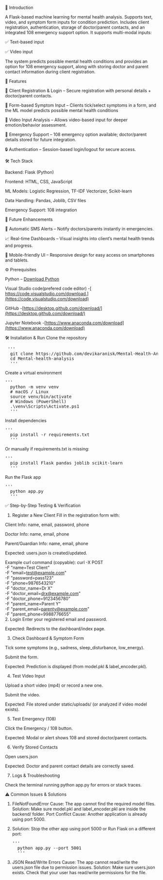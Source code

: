 📖 Introduction

A Flask-based machine learning for mental health analysis. Supports text, video, and symptom form inputs for condition prediction. Includes client registration, authentication, storage of doctor/parent contacts, and an integrated 108 emergency support option.
It supports multi-modal inputs:

✅ Text-based input

✅ Video input

The system predicts possible mental health conditions and provides an option for 108 emergency support, along with storing doctor and parent contact information during client registration.

🔑 Features

👤 Client Registration & Login – Secure registration with personal details + doctor/parent contacts.

📝 Form-based Symptom Input – Clients tick/select symptoms in a form, and the ML model predicts possible mental health conditions

🎥 Video Input Analysis – Allows video-based input for deeper emotion/behavior assessment.

🚨 Emergency Support – 108 emergency option available; doctor/parent details stored for future integration.

🔒 Authentication – Session-based login/logout for secure access.

🛠 Tech Stack

Backend: Flask (Python)

Frontend: HTML, CSS, JavaScript

ML Models: Logistic Regression, TF-IDF Vectorizer, Scikit-learn

Data Handling: Pandas, Joblib, CSV files

Emergency Support: 108 integration

🚀 Future Enhancements

📧 Automatic SMS Alerts – Notify doctors/parents instantly in emergencies.

📈 Real-time Dashboards – Visual insights into client’s mental health trends and progress.

📱 Mobile-friendly UI – Responsive design for easy access on smartphones and tablets.


⚙ Prerequisites

Python  – [ Download Python](https://www.python.org/downloads/) 

Visual Studio code(prefered code editor) -[ https://code.visualstudio.com/download.](https://code.visualstudio.com/download)

GitHub -[https://desktop.github.com/download/](https://desktop.github.com/download/)

Jupyter Notebook -[https://www.anaconda.com/download](https://www.anaconda.com/download)


🛠 Installation & Run
Clone the repository
<pre> ''' 
  git clone https://github.com/devikaranisk/Mental-Health-Analysis
  cd Mental-health-analysis
  '''</pre>

Create a virtual environment
<pre>'''
  python -m venv venv
  # macOS / Linux
  source venv/bin/activate
  # Windows (PowerShell)
  .\venv\Scripts\Activate.ps1
  '''</pre>

Install dependencies
<pre>''' 
  pip install -r requirements.txt
  '''</pre>

Or manually if requirements.txt is missing:
<pre>'''
  pip install Flask pandas joblib scikit-learn
  '''</pre>

Run the Flask app
<pre>''' 
  python app.py
  '''</pre>

✅ Step-by-Step Testing & Verification
1. Register a New Client
  Fill in the registration form with:
  
  Client Info: name, email, password, phone
  
  Doctor Info: name, email, phone
  
  Parent/Guardian Info: name, email, phone
  
  Expected: users.json is created/updated.

  Example curl command (copyable):
  curl -X POST \
    -F "name=Test Client" \
    -F "email=test@example.com" \
    -F "password=pass123" \
    -F "phone=9876543210" \
    -F "doctor_name=Dr X" \
    -F "doctor_email=drx@example.com" \
    -F "doctor_phone=9123456780" \
    -F "parent_name=Parent Y" \
    -F "parent_email=parenty@example.com" \
    -F "parent_phone=9988776655" \
2. Login
  Enter your registered email and password.
  
  Expected: Redirects to the dashboard/index page.

3. Check Dashboard & Symptom Form

  Tick some symptoms (e.g., sadness, sleep_disturbance, low_energy).
  
  Submit the form.
  
  Expected: Prediction is displayed (from model.pkl & label_encoder.pkl).

4. Test Video Input

  Upload a short video (mp4) or record a new one.
  
  Submit the video.
  
  Expected: File stored under static/uploads/ (or analyzed if video model exists).

5. Test Emergency (108)

  Click the Emergency / 108 button.
  
  Expected: Modal or alert shows 108 and stored doctor/parent contacts.

6. Verify Stored Contacts

  Open users.json
  
  Expected: Doctor and parent contact details are correctly saved.

7. Logs & Troubleshooting

  Check the terminal running python app.py for errors or stack traces.
  
⚠️ Common Issues & Solutions

1. FileNotFoundError
   Cause: The app cannot find the required model files.
   Solution: Make sure model.pkl and label_encoder.pkl are inside the backend/ folder.
   Port Conflict
   Cause: Another application is already using port 5000.

3. Solution:
   Stop the other app using port 5000 or
   Run Flask on a different port:
   <pre>'''
     python app.py --port 5001
     '''</pre>

3. JSON Read/Write Errors
   Cause: The app cannot read/write the users.json file due to permission issues.
   Solution:
      Make sure users.json exists.
      Check that your user has read/write permissions for the file.
